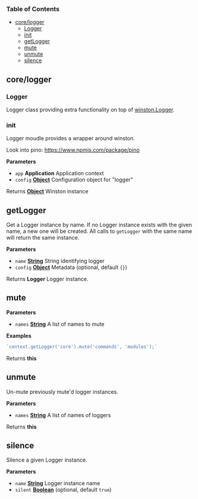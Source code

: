 <!-- Generated by documentation.js. Update this documentation by updating the source code. -->

### Table of Contents

-   [core/logger](#corelogger)
    -   [Logger](#logger)
    -   [init](#init)
    -   [getLogger](#getlogger)
    -   [mute](#mute)
    -   [unmute](#unmute)
    -   [silence](#silence)

## core/logger

### Logger

Logger class providing extra functionality
on top of [winston.Logger](https://github.com/winstonjs/winston).

### init

Logger moudle provides a wrapper around
winston.

Look into pino:
<https://www.npmjs.com/package/pino>

**Parameters**

-   `app` **Application** Application context
-   `config` **[Object](https://developer.mozilla.org/docs/Web/JavaScript/Reference/Global_Objects/Object)** Configuration object for "logger"

Returns **[Object](https://developer.mozilla.org/docs/Web/JavaScript/Reference/Global_Objects/Object)** Winston instance

## getLogger

Get a Logger instance by name.
If no Logger instance exists with the
given name, a new one will be created.
All calls to `getLogger` with 
the same name will return the same instance.

**Parameters**

-   `name` **[String](https://developer.mozilla.org/docs/Web/JavaScript/Reference/Global_Objects/String)** String identifying logger
-   `config` **[Object](https://developer.mozilla.org/docs/Web/JavaScript/Reference/Global_Objects/Object)** Metadata (optional, default `{}`)

Returns **Logger** Logger instance.

## mute

**Parameters**

-   `names` **[String](https://developer.mozilla.org/docs/Web/JavaScript/Reference/Global_Objects/String)** A list of names to mute

**Examples**

```javascript
`context.getLogger('core').mute('commands', 'modules');`
```

Returns **this** 

## unmute

Un-mute previously mute'd logger instances.

**Parameters**

-   `names` **[String](https://developer.mozilla.org/docs/Web/JavaScript/Reference/Global_Objects/String)** A list of names of loggers

Returns **this** 

## silence

Silence a given Logger instance.

**Parameters**

-   `name` **[String](https://developer.mozilla.org/docs/Web/JavaScript/Reference/Global_Objects/String)** Logger instance name
-   `silent` **[Boolean](https://developer.mozilla.org/docs/Web/JavaScript/Reference/Global_Objects/Boolean)**  (optional, default `true`)

